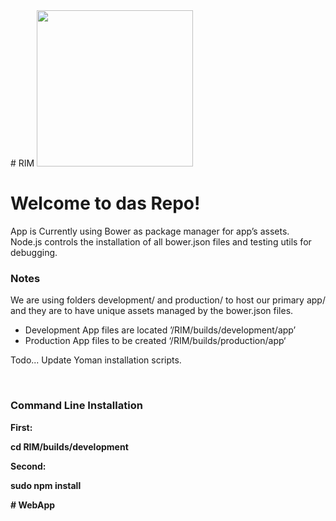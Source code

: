<link rel="stylesheet" href="https://maxcdn.bootstrapcdn.com/bootstrap/3.3.5/css/bootstrap.min.css">
# RIM
<img src="wf-git-logo.jpg" width="250px" hieght="128px">
<br>
<h1>Welcome to das Repo!</h1>
<p class="lead">
    App is Currently using Bower as package manager for app’s assets.<br>
    Node.js controls the installation of all bower.json files and testing utils for debugging.
</p>
<h3>Notes</h3>
<p>We are using folders development/ and production/ to host our primary app/ and they are to have unique assets managed by the bower.json files.</p>
<ul>
    <li>Development App files are located ’/RIM/builds/development/app’</li>
    <li>Production App files to be created ‘/RIM/builds/production/app‘</li>
</ul>
<p class="info">Todo... Update Yoman installation scripts.</p>
<br/>

<h3>Command Line Installation</h3>

<strong>First:<strong><br>
<p class="well">
    cd RIM/builds/development
</p>

<strong>Second:<strong><br>
<p class="well">
    sudo npm install
</p># WebApp
